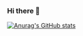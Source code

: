### Hi there 👋
[![Anurag's GitHub stats](https://github-readme-stats.vercel.app/api?username=GingerV1k1ng?count_private=true)](https://github.com/anuraghazra/github-readme-stats)
<!--
**GingerV1k1ng/GingerV1k1ng** is a ✨ _special_ ✨ repository because its `README.md` (this file) appears on your GitHub profile.

Here are some ideas to get you started:

- 🔭 I’m currently working on ...
- 🌱 I’m currently learning ...
- 👯 I’m looking to collaborate on ...
- 🤔 I’m looking for help with ...
- 💬 Ask me about ...
- 📫 How to reach me: ...
- 😄 Pronouns: ...
- ⚡ Fun fact: ...
-->
